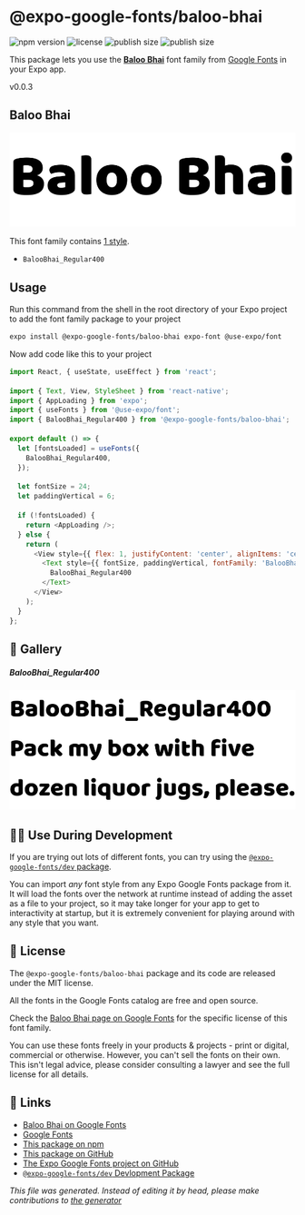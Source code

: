 # @expo-google-fonts/baloo-bhai

![npm version](https://flat.badgen.net/npm/v/@expo-google-fonts/baloo-bhai)
![license](https://flat.badgen.net/github/license/expo/google-fonts)
![publish size](https://flat.badgen.net/packagephobia/install/@expo-google-fonts/baloo-bhai)
![publish size](https://flat.badgen.net/packagephobia/publish/@expo-google-fonts/baloo-bhai)

This package lets you use the [**Baloo Bhai**](https://fonts.google.com/specimen/Baloo+Bhai) font family from [Google Fonts](https://fonts.google.com/) in your Expo app.

v0.0.3

## Baloo Bhai

![Baloo Bhai](./font-family.png)

This font family contains [1 style](#gallery).

- `BalooBhai_Regular400`

## Usage

Run this command from the shell in the root directory of your Expo project to add the font family package to your project
```sh
expo install @expo-google-fonts/baloo-bhai expo-font @use-expo/font
```

Now add code like this to your project
```js
import React, { useState, useEffect } from 'react';

import { Text, View, StyleSheet } from 'react-native';
import { AppLoading } from 'expo';
import { useFonts } from '@use-expo/font';
import { BalooBhai_Regular400 } from '@expo-google-fonts/baloo-bhai';

export default () => {
  let [fontsLoaded] = useFonts({
    BalooBhai_Regular400,
  });

  let fontSize = 24;
  let paddingVertical = 6;

  if (!fontsLoaded) {
    return <AppLoading />;
  } else {
    return (
      <View style={{ flex: 1, justifyContent: 'center', alignItems: 'center' }}>
        <Text style={{ fontSize, paddingVertical, fontFamily: 'BalooBhai_Regular400' }}>
          BalooBhai_Regular400
        </Text>
      </View>
    );
  }
};

```

## 🔡 Gallery

##### BalooBhai_Regular400
![BalooBhai_Regular400](./678bfe33602fe168ee8732abcdc1ea3a454798cd99cb4f81f7e9d16581a7e2ed.ttf.png)


## 👩‍💻 Use During Development

If you are trying out lots of different fonts, you can try using the [`@expo-google-fonts/dev` package](https://github.com/expo/google-fonts/tree/master/font-packages/dev#readme).

You can import *any* font style from any Expo Google Fonts package from it. It will load the fonts
over the network at runtime instead of adding the asset as a file to your project, so it may take longer
for your app to get to interactivity at startup, but it is extremely convenient
for playing around with any style that you want.

## 📖 License

The `@expo-google-fonts/baloo-bhai` package and its code are released under the MIT license.

All the fonts in the Google Fonts catalog are free and open source.

Check the [Baloo Bhai page on Google Fonts](https://fonts.google.com/specimen/Baloo+Bhai) for the specific license of this font family.

You can use these fonts freely in your products & projects - print or digital, commercial or otherwise. However, you can't sell the fonts on their own. This isn't legal advice, please consider consulting a lawyer and see the full license for all details.

## 🔗 Links

- [Baloo Bhai on Google Fonts](https://fonts.google.com/specimen/Baloo+Bhai)
- [Google Fonts](https://fonts.google.com/)
- [This package on npm](https://www.npmjs.com/package/@expo-google-fonts/baloo-bhai)
- [This package on GitHub](https://github.com/expo/google-fonts/tree/master/font-packages/baloo-bhai)
- [The Expo Google Fonts project on GitHub](https://github.com/expo/google-fonts)
- [`@expo-google-fonts/dev` Devlopment Package](https://github.com/expo/google-fonts/tree/master/font-packages/dev)


*This file was generated. Instead of editing it by head, please make contributions to [the generator](https://github.com/expo/google-fonts/tree/master/packages/generator)*
